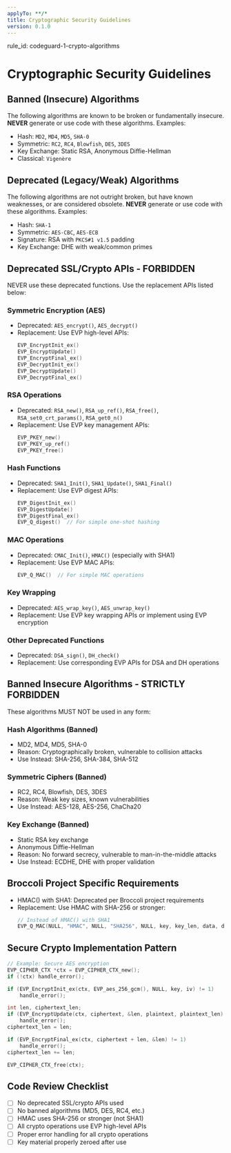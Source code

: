 ```yaml
---
applyTo: **/*
title: Cryptographic Security Guidelines
version: 0.1.0
---
```


rule_id: codeguard-1-crypto-algorithms

# Cryptographic Security Guidelines

## Banned (Insecure) Algorithms

The following algorithms are known to be broken or fundamentally insecure. **NEVER** generate or use code with these algorithms.
Examples:

* Hash: `MD2`, `MD4`, `MD5`, `SHA-0`
* Symmetric: `RC2`, `RC4`, `Blowfish`, `DES`, `3DES`
* Key Exchange: Static RSA, Anonymous Diffie-Hellman
* Classical: `Vigenère`

## Deprecated (Legacy/Weak) Algorithms

The following algorithms are not outright broken, but have known weaknesses, or are considered obsolete. **NEVER** generate or use code with these algorithms.
Examples:

* Hash: `SHA-1`
* Symmetric: `AES-CBC`, `AES-ECB`
* Signature: RSA with `PKCS#1 v1.5` padding
* Key Exchange: DHE with weak/common primes


## Deprecated SSL/Crypto APIs - FORBIDDEN
NEVER use these deprecated functions. Use the replacement APIs listed below:

### Symmetric Encryption (AES)
- Deprecated: `AES_encrypt()`, `AES_decrypt()`
- Replacement: Use EVP high-level APIs:
  ```c
  EVP_EncryptInit_ex()
  EVP_EncryptUpdate()
  EVP_EncryptFinal_ex()
  EVP_DecryptInit_ex()
  EVP_DecryptUpdate()
  EVP_DecryptFinal_ex()
  ```

### RSA Operations
- Deprecated: `RSA_new()`, `RSA_up_ref()`, `RSA_free()`, `RSA_set0_crt_params()`, `RSA_get0_n()`
- Replacement: Use EVP key management APIs:
  ```c
  EVP_PKEY_new()
  EVP_PKEY_up_ref()
  EVP_PKEY_free()
  ```

### Hash Functions
- Deprecated: `SHA1_Init()`, `SHA1_Update()`, `SHA1_Final()`
- Replacement: Use EVP digest APIs:
  ```c
  EVP_DigestInit_ex()
  EVP_DigestUpdate()
  EVP_DigestFinal_ex()
  EVP_Q_digest()  // For simple one-shot hashing
  ```

### MAC Operations
- Deprecated: `CMAC_Init()`, `HMAC()` (especially with SHA1)
- Replacement: Use EVP MAC APIs:
  ```c
  EVP_Q_MAC()  // For simple MAC operations
  ```

### Key Wrapping
- Deprecated: `AES_wrap_key()`, `AES_unwrap_key()`
- Replacement: Use EVP key wrapping APIs or implement using EVP encryption

### Other Deprecated Functions
- Deprecated: `DSA_sign()`, `DH_check()`
- Replacement: Use corresponding EVP APIs for DSA and DH operations

## Banned Insecure Algorithms - STRICTLY FORBIDDEN
These algorithms MUST NOT be used in any form:

### Hash Algorithms (Banned)
- MD2, MD4, MD5, SHA-0
- Reason: Cryptographically broken, vulnerable to collision attacks
- Use Instead: SHA-256, SHA-384, SHA-512

### Symmetric Ciphers (Banned)
- RC2, RC4, Blowfish, DES, 3DES
- Reason: Weak key sizes, known vulnerabilities
- Use Instead: AES-128, AES-256, ChaCha20

### Key Exchange (Banned)
- Static RSA key exchange
- Anonymous Diffie-Hellman
- Reason: No forward secrecy, vulnerable to man-in-the-middle attacks
- Use Instead: ECDHE, DHE with proper validation

## Broccoli Project Specific Requirements
- HMAC() with SHA1: Deprecated per Broccoli project requirements
- Replacement: Use HMAC with SHA-256 or stronger:
  ```c
  // Instead of HMAC() with SHA1
  EVP_Q_MAC(NULL, "HMAC", NULL, "SHA256", NULL, key, key_len, data, data_len, out, out_size, &out_len);
  ```

## Secure Crypto Implementation Pattern
```c
// Example: Secure AES encryption
EVP_CIPHER_CTX *ctx = EVP_CIPHER_CTX_new();
if (!ctx) handle_error();

if (EVP_EncryptInit_ex(ctx, EVP_aes_256_gcm(), NULL, key, iv) != 1)
    handle_error();

int len, ciphertext_len;
if (EVP_EncryptUpdate(ctx, ciphertext, &len, plaintext, plaintext_len) != 1)
    handle_error();
ciphertext_len = len;

if (EVP_EncryptFinal_ex(ctx, ciphertext + len, &len) != 1)
    handle_error();
ciphertext_len += len;

EVP_CIPHER_CTX_free(ctx);
```

## Code Review Checklist
- [ ] No deprecated SSL/crypto APIs used
- [ ] No banned algorithms (MD5, DES, RC4, etc.)
- [ ] HMAC uses SHA-256 or stronger (not SHA1)
- [ ] All crypto operations use EVP high-level APIs
- [ ] Proper error handling for all crypto operations
- [ ] Key material properly zeroed after use
